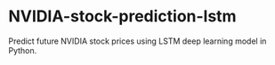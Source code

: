 # NVIDIA-stock-prediction-lstm
Predict future NVIDIA stock prices using LSTM deep learning model in Python.
